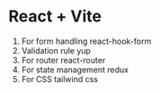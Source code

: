 # React + Vite

1. For form handling react-hook-form
2. Validation rule yup
3. For router react-router
4. For state management redux
5. For CSS tailwind css

